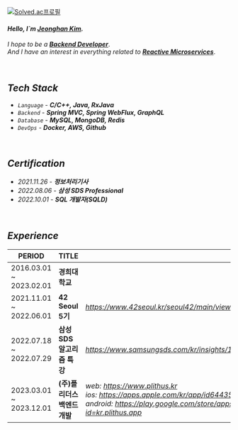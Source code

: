 [![Solved.ac프로필](http://mazassumnida.wtf/api/mini/generate_badge?boj=yhs03043)](https://solved.ac/yhs03043)


#### _Hello, I`m [Jeonghan Kim](https://kiwi-spatula-6c8.notion.site/Jeonghan-Kim-fd8f0112c47b433d882e5cdd21f3d61e)._  

_I hope to be a_ [**_Backend Developer_**](https://github.com/jjeonghak/note-repository).  
_And I have an interest in everything related to_ [**_Reactive Microservices_**](https://github.com/jjeonghak/vinsguru-microservices).  


</br>

## _Tech Stack_ 
* _`Language`_ - **_C/C++, Java, RxJava_**
* _`Backend`_ - **_Spring MVC, Spring WebFlux, GraphQL_**
* _`Database`_ - **_MySQL, MongoDB, Redis_**
* _`DevOps`_ - **_Docker, AWS, Github_**


</br>

## _Certification_
* _2021.11.26_ - **_정보처리기사_**
* _2022.08.06_ - **_삼성 SDS Professional_**
* _2022.10.01_ - **_SQL 개발자(SQLD)_**


</br>

## _Experience_
| PERIOD | TITLE |  |
| ------- | ------- | ------- |
| 2016.03.01 ~ 2023.02.01 | **경희대학교** |  |
| 2021.11.01 ~ 2022.06.01 | **42 Seoul 5기** | _https://www.42seoul.kr/seoul42/main/view_ |
| 2022.07.18 ~ 2022.07.29 | **삼성 SDS 알고리즘 특강** | _https://www.samsungsds.com/kr/insights/1233793_4627.html_ |
| 2023.03.01 ~ 2023.12.01 | **(주)플리더스 백엔드 개발** | _web: https://www.plithus.kr_ <br> _ios: https://apps.apple.com/kr/app/id6443593709_ <br> _android: https://play.google.com/store/apps/details?id=kr.plithus.app_ |



<!--
**jjeonghak/jjeonghak* is a ✨ _special_ ✨ repository because its `README.md` (this file) appears on your GitHub profile.

Here are some ideas to get you started:

- 🔭 I’m currently working on ...
- 🌱 I’m currently learning ...
- 👯 I’m looking to collaborate on ...
- 🤔 I’m looking for help with ...
- 💬 Ask me about ...
- 📫 How to reach me: ...
- 😄 Pronouns: ...
- ⚡ Fun fact: ...
-->
